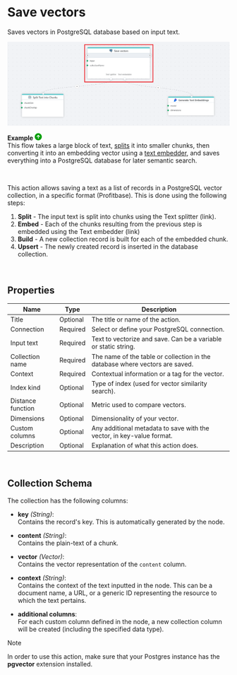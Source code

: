 # Save vectors 

Saves vectors in PostgreSQL database based on input text.


![img](../../../../images/flow/vector-save.png)

**Example** ![img](../../../../images/strz.jpg)  
This flow takes a large block of text, [splits](../ai/text-splitter.md) it into smaller chunks, then converting it into an embedding vector using a [text embedder](../azure-ai/text-embedder.md), and saves everything into a PostgreSQL database for later semantic search.

<br/>

This action allows saving a text as a list of records in a PostgreSQL vector collection, in a specific format (Profitbase). This is done using the following steps:
1. **Split** - The input text is split into chunks using the Text splitter (link).
2. **Embed** - Each of the chunks resulting from the previous step is embedded using the Text embedder (link)
3. **Build** - A new collection record is built for each of the embedded chunk.
4. **Upsert** - The newly created record is inserted in the database collection.



</br>

## Properties


| Name               | Type      | Description                                                                 |
|--------------------|-----------|-----------------------------------------------------------------------------|
| Title              | Optional  | The title or name of the action.                                           |
| Connection         | Required  | Select or define your PostgreSQL connection.                               |
| Input text         | Required  | Text to vectorize and save. Can be a variable or static string. |
| Collection name    | Required  | The name of the table or collection in the database where vectors are saved. |
| Context            | Required  | Contextual information or a tag for the vector.   |
| Index kind         | Optional  | Type of index (used for vector similarity search).                         |
| Distance function  | Optional  | Metric used to compare vectors.                                            |
| Dimensions         | Optional  | Dimensionality of your vector.          |
| Custom columns     | Optional  | Any additional metadata to save with the vector, in key-value format.      |
| Description        | Optional  | Explanation of what this action does.                                      |

</br>

## Collection Schema

The collection has the following columns:

- **key** *(String)*:  
  Contains the record's key. This is automatically generated by the node.

- **content** *(String)*:  
  Contains the plain-text of a chunk.

- **vector** *(Vector)*:  
  Contains the vector representation of the `content` column.

- **context** *(String)*:  
  Contains the context of the text inputted in the node. This can be a document name, a URL, or a generic ID representing the resource to which the text pertains.

- **additional columns**:  
  For each custom column defined in the node, a new collection column will be created (including the specified data type).


> [!NOTE]
> In order to use this action, make sure that your Postgres instance has the **pgvector** extension installed.
